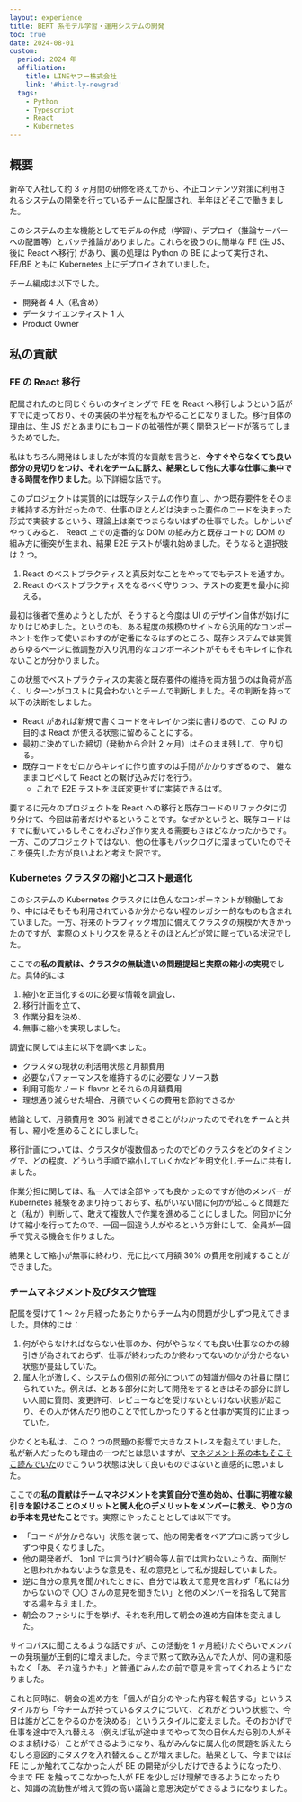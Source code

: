 ```yaml
---
layout: experience
title: BERT 系モデル学習・運用システムの開発
toc: true
date: 2024-08-01
custom:
  period: 2024 年
  affiliation:
    title: LINEヤフー株式会社
    link: '#hist-ly-newgrad'
  tags:
    - Python
    - Typescript
    - React
    - Kubernetes
---
```


## 概要

新卒で入社して約 3 ヶ月間の研修を終えてから、不正コンテンツ対策に利用されるシステムの開発を行っているチームに配属され、半年ほどそこで働きました。

このシステムの主な機能としてモデルの作成（学習）、デプロイ（推論サーバーへの配置等）とバッチ推論がありました。これらを扱うのに簡単な FE (生 JS、後に React へ移行) があり、裏の処理は Python の BE によって実行され、FE/BE ともに Kubernetes 上にデプロイされていました。

チーム編成は以下でした。

- 開発者 4 人（私含め）
- データサイエンティスト 1 人
- Product Owner

## 私の貢献

### FE の React 移行

配属されたのと同じぐらいのタイミングで FE を React へ移行しようという話がすでに走っており、その実装の半分程を私がやることになりました。移行自体の理由は、生 JS だとあまりにもコードの拡張性が悪く開発スピードが落ちてしまうためでした。

私はもちろん開発はしましたが本質的な貢献を言うと、**今すぐやらなくても良い部分の見切りをつけ、それをチームに訴え、結果として他に大事な仕事に集中できる時間を作りました**。以下詳細な話です。

このプロジェクトは実質的には既存システムの作り直し、かつ既存要件をそのまま維持する方針だったので、仕事のほとんどは決まった要件のコードを決まった形式で実装するという、理論上は楽でつまらないはずの仕事でした。しかしいざやってみると、 React 上での定番的な DOM の組み方と既存コードの DOM の組み方に衝突が生まれ、結果 E2E テストが壊れ始めました。そうなると選択肢は 2 つ。

1. React のベストプラクティスと真反対なことをやってでもテストを通すか。
2. React のベストプラクティスをなるべく守りつつ、テストの変更を最小に抑える。

最初は後者で進めようとしたが、そうすると今度は UI のデザイン自体が妨げになりはじめました。というのも、ある程度の規模のサイトなら汎用的なコンポーネントを作って使いまわすのが定番になるはずのところ、既存システムでは実質あらゆるページに微調整が入り汎用的なコンポーネントがそもそもキレイに作れないことが分かりました。

この状態でベストプラクティスの実装と既存要件の維持を両方狙うのは負荷が高く、リターンがコストに見合わないとチームで判断しました。その判断を持って以下の決断をしました。

- React があれば新規で書くコードをキレイかつ楽に書けるので、この PJ の目的は React が使える状態に留めることにする。
- 最初に決めていた締切（発動から合計 2 ヶ月）はそのまま残して、守り切る。
- 既存コードをゼロからキレイに作り直すのは手間がかかりすぎるので、 雑なままコピペして React との繋げ込みだけを行う。
  - これで E2E テストをほぼ変更せずに実装できるはず。

要するに元々のプロジェクトを React への移行と既存コードのリファクタに切り分けて、今回は前者だけやるということです。なぜかというと、既存コードはすでに動いているしそこをわざわざ作り変える需要もさほどなかったからです。一方、このプロジェクトではない、他の仕事もバックログに溜まっていたのでそこを優先した方が良いよねと考えた訳です。

### Kubernetes クラスタの縮小とコスト最適化

このシステムの Kubernetes クラスタには色んなコンポーネントが稼働しており、中にはそもそも利用されているか分からない程のレガシー的なものも含まれていました。一方、将来のトラフィック増加に備えてクラスタの規模が大きかったのですが、実際のメトリクスを見るとそのほとんどが常に眠っている状況でした。

ここでの**私の貢献は、クラスタの無駄遣いの問題提起と実際の縮小の実現**でした。具体的には

1. 縮小を正当化するのに必要な情報を調査し、
2. 移行計画を立て、
3. 作業分担を決め、
4. 無事に縮小を実現しました。

調査に関しては主に以下を調べました。

- クラスタの現状の利活用状態と月額費用
- 必要なパフォーマンスを維持するのに必要なリソース数
- 利用可能なノード flavor とそれらの月額費用
- 理想通り減らせた場合、月額でいくらの費用を節約できるか

結論として、月額費用を 30% 削減できることがわかったのでそれをチームと共有し、縮小を進めることにしました。

移行計画については、クラスタが複数個あったのでどのクラスタをどのタイミングで、どの程度、どういう手順で縮小していくかなどを明文化しチームに共有しました。

作業分担に関しては、私一人では全部やっても良かったのですが他のメンバーが Kubernetes 経験をあまり持っておらず、私がいない間に何かが起こると問題だと（私が）判断して、敢えて複数人で作業を進めることにしました。何回かに分けて縮小を行ってたので、一回一回違う人がやるという方針にして、全員が一回手で覚える機会を作りました。

結果として縮小が無事に終わり、元に比べて月額 30% の費用を削減することができました。

### チームマネジメント及びタスク管理

配属を受けて 1 〜 2ヶ月経ったあたりからチーム内の問題が少しずつ見えてきました。具体的には：

1. 何がやらなければならない仕事のか、何がやらなくても良い仕事なのかの線引きが為されておらず、仕事が終わったのか終わってないのかが分からない状態が蔓延していた。
2. 属人化が激しく、システムの個別の部分についての知識が個々の社員に閉じられていた。例えば、とある部分に対して開発をするときはその部分に詳しい人間に質問、変更許可、レビューなどを受けないといけない状態が起こり、その人が休んだり他のことで忙しかったりすると仕事が実質的に止まっていた。

少なくとも私は、この 2 つの問題の影響で大きなストレスを抱えていました。私が新人だったのも理由の一つだとは思いますが、[マネジメント系の本もそこそこ読んでいた](https://stealthmate.github.io/personal-library/)のでこういう状態は決して良いものではないと直感的に思いました。

ここでの**私の貢献はチームマネジメントを実質自分で進め始め、仕事に明確な線引きを設けることのメリットと属人化のデメリットをメンバーに教え、やり方のお手本を見せたこと**です。実際にやったこととしては以下です。

- 「コードが分からない」状態を装って、他の開発者をペアプロに誘って少しずつ仲良くなりました。
- 他の開発者が、 1on1 では言うけど朝会等人前では言わないような、面倒だと思われかねないような意見を、私の意見として私が提起していました。
- 逆に自分の意見を聞かれたときに、自分では敢えて意見を言わず「私には分からないので 〇〇 さんの意見を聞きたい」と他のメンバーを指名して発言する場を与えました。
- 朝会のファシリに手を挙げ、それを利用して朝会の進め方自体を変えました。

サイコパスに聞こえるような話ですが、この活動を 1 ヶ月続けたぐらいでメンバーの発現量が圧倒的に増えました。今まで黙って飲み込んでた人が、何の違和感もなく「あ、それ違うかも」と普通にみんなの前で意見を言ってくれるようになりました。

これと同時に、朝会の進め方を「個人が自分のやった内容を報告する」というスタイルから「今チームが持っているタスクについて、どれがどういう状態で、今日は誰がどこをやるのかを決める」というスタイルに変えました。そのおかげで仕事を途中で入れ替える（例えば私が途中までやって次の日休んだら別の人がそのまま続ける）ことができるようになり、私がみんなに属人化の問題を訴えたらむしろ意図的にタスクを入れ替えることが増えました。結果として、今までほぼ FE にしか触れてこなかった人が BE の開発が少しだけできるようになったり、今まで FE を触ってこなかった人が FE を少しだけ理解できるようになったりと、知識の流動性が増えて質の高い議論と意思決定ができるようになりました。
